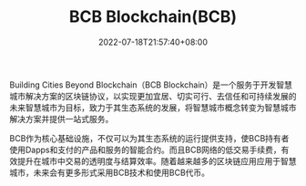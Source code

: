 ﻿---
weight: 
title: "BCB Blockchain(BCB)"
description: "Building Cities Beyond Blockchain（BCB Blockchain）是一个服务于开发智慧城市解决方案的区块链协议，以实现更加宜居、切实可行、去信任和可持续发展的未来智慧城市为目标，致力于其生态系统的发展，将智慧城市概念转变为智慧城市解决方案并提供一站式服务。"
date: 2022-07-18T21:57:40+08:00
lastmod: 2022-07-18T16:45:40+08:00
draft: false
authors: ["qianxun"]
featuredImage: "bcb-blockchainbcb.webp"
link: "https://1234btc.com/qk/bcb-blockchainbcb.html"
tags: ["数字代币","BCB Blockchain(BCB)"]
categories: ["navigation"]
navigation: ["数字代币"]
lightgallery: true
toc: true
pinned: false
recommend: false
recommend1: false
---
Building Cities Beyond Blockchain（BCB Blockchain）是一个服务于开发智慧城市解决方案的区块链协议，以实现更加宜居、切实可行、去信任和可持续发展的未来智慧城市为目标，致力于其生态系统的发展，将智慧城市概念转变为智慧城市解决方案并提供一站式服务。

BCB作为核心基础设施，不仅可以为其生态系统的运行提供支持，使BCB持有者使用Dapps和支付的产品和服务的智能合约。而且BCB网络的低交易手续费，有效提升在城市中交易的透明度与结算效率。随着越来越多的区块链应用应用于智慧城市，未来会有更多形式采用BCB技术和使用BCB代币。